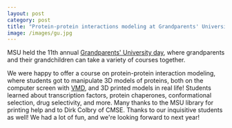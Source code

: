 ```yaml
---
layout: post
category: post
title: "Protein-protein interactions modeling at Grandparents' University"
image: /images/gu.jpg
---
```


MSU held the 11th annual [Grandparents' University day](http://www.grandparents.msu.edu), where grandparents and 
their grandchildren can take a variety of courses together.

We were happy to offer a course on protein-protein interaction modeling, where students got to manipulate 3D models of proteins, both on the computer screen with [VMD](http://www.ks.uiuc.edu/Research/vmd/), and 3D printed models in real life!  Students learned about transcription factors, protein chaperones, conformational selection, drug selectivity, and more.  Many thanks to the MSU library for printing help and to Dirk Colbry of CMSE.  Thanks to our inquisitive students as well!  We had a lot of fun, and we're looking forward to next year!

